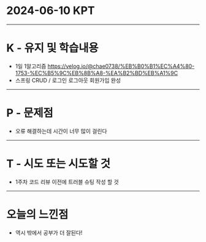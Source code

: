 # 2024-06-10 KPT
---
# K - 유지 및 학습내용

- 1일 1알고리즘 https://velog.io/@chae0738/%EB%B0%B1%EC%A4%80-1753-%EC%B5%9C%EB%8B%A8-%EA%B2%BD%EB%A1%9C
- 스프링 CRUD / 로그인 로그아웃 회원가입 완성
---
# P - 문제점

- 오류 해결하는데 시간이 너무 많이 걸린다

---
# T - 시도 또는 시도할 것

- 1주차 코드 리뷰 이전에 트러블 슈팅 작성 할 것
---
# 오늘의 느낀점

- 역시 밖에서 공부가 더 잘된다!
